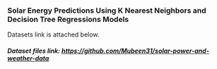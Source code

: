 ### Solar Energy Predictions Using K Nearest Neighbors and Decision Tree Regressions Models ###

Datasets link is attached below.
##### Dataset files link: https://github.com/Mubeen31/solar-power-and-weather-data
